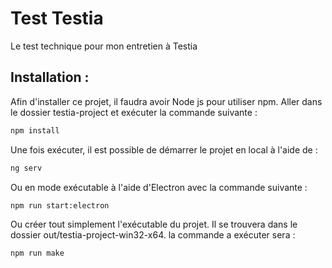 # Test Testia

Le test technique pour mon entretien à Testia

## Installation :

Afin d'installer ce projet, il faudra avoir Node js pour utiliser npm. Aller dans le dossier testia-project et exécuter la commande suivante :

```sh
npm install
```

Une fois exécuter, il est possible de démarrer le projet en local à l'aide de :

```sh
ng serv
```

Ou en mode exécutable à l'aide d'Electron avec la commande suivante :

```sh
npm run start:electron
```

Ou créer tout simplement l'exécutable du projet. Il se trouvera dans le dossier out/testia-project-win32-x64. la commande a exécuter sera :

```sh
npm run make
```
